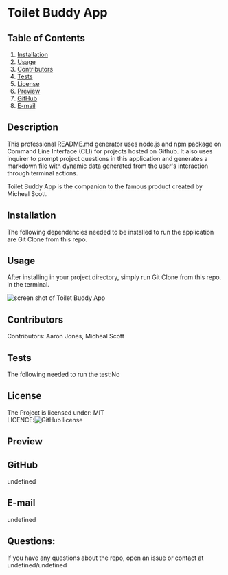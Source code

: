 # Toilet Buddy App

  ## Table of Contents
  1. [Installation](#Installation)
  2. [Usage](#usage)  
  3. [Contributors](#Contributors)
  4. [Tests](#Tests)
  5. [License](#License)
  6. [Preview](#Preview)
  7. [GitHub](#GitHub)
  8. [E-mail](#E-mail)

  ## Description
  This professional README.md generator uses node.js and npm package on Command Line Interface (CLI) for projects hosted on Github. 
  It also uses inquirer to prompt project questions in this application and generates a markdown file with dynamic data generated 
  from the user's interaction through terminal actions.
  
  Toilet Buddy App is the companion to the famous product created by Micheal Scott. 

  ## Installation
  The following dependencies needed to be installed to run the application are Git Clone from this repo.

  ## Usage
  After installing in your project directory, simply run Git Clone from this repo. in the terminal.
  

  ![screen shot of Toilet Buddy App](/assets/images/toilet-buddy.jpeg)

  

  ## Contributors
  Contributors: Aaron Jones, Micheal Scott

  ## Tests
  The following needed to run the test:No

  ## License
  The Project is licensed under: MIT  
  LICENCE:![GitHub license](https://img.shields.io/badge/License-MIT-yellow.svg)

  ## Preview

  ## GitHub
  undefined

  ## E-mail
  undefined

  ## Questions:
  If you have any questions about the repo, open an issue or contact at undefined/undefined

